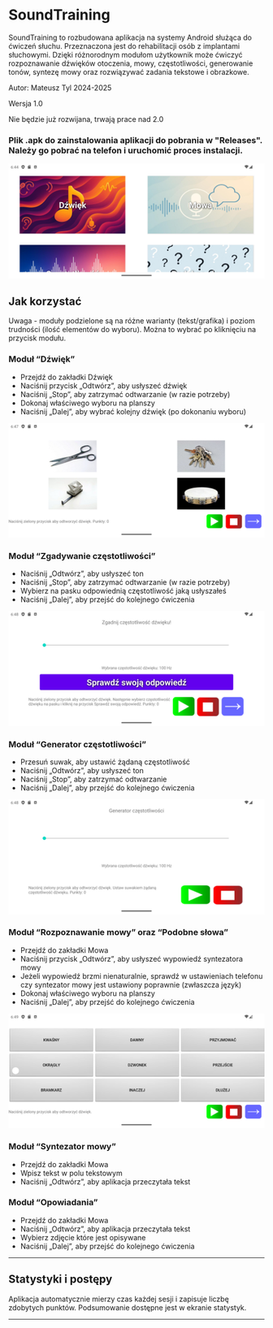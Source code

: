 # SoundTraining

SoundTraining to rozbudowana aplikacja na systemy Android służąca do ćwiczeń słuchu. Przeznaczona jest do rehabilitacji osób z implantami słuchowymi. Dzięki różnorodnym modułom użytkownik może ćwiczyć rozpoznawanie dźwięków otoczenia, mowy, częstotliwości, generowanie tonów, syntezę mowy oraz rozwiązywać zadania tekstowe i obrazkowe.


Autor: Mateusz Tyl 2024-2025

Wersja 1.0

Nie będzie już rozwijana, trwają prace nad 2.0
### Plik .apk do zainstalowania aplikacji do pobrania w "Releases". Należy go pobrać na telefon i uruchomić proces instalacji.

![main](screenshots/main.png)  

## Jak korzystać

Uwaga - moduły podzielone są na różne warianty (tekst/grafika) i poziom trudności (ilość elementów do wyboru). Można to wybrać po kliknięciu na przycisk modułu.
### Moduł “Dźwięk”  
- Przejdź do zakładki Dźwięk  
- Naciśnij przycisk „Odtwórz”, aby usłyszeć dźwięk  
- Naciśnij „Stop”, aby zatrzymać odtwarzanie (w razie potrzeby)
- Dokonaj właściwego wyboru na planszy 
- Naciśnij „Dalej”, aby wybrać kolejny dźwięk (po dokonaniu wyboru)

![sound](screenshots/sound.png)  

### Moduł “Zgadywanie częstotliwości”  
- Naciśnij „Odtwórz”, aby usłyszeć ton  
- Naciśnij „Stop”, aby zatrzymać odtwarzanie (w razie potrzeby)
- Wybierz na pasku odpowiednią częstotliwość jaką usłyszałeś
- Naciśnij „Dalej”, aby przejść do kolejnego ćwiczenia

![freq1](screenshots/freq1.png)  
### Moduł “Generator częstotliwości”  
- Przesuń suwak, aby ustawić żądaną częstotliwość  
- Naciśnij „Odtwórz”, aby usłyszeć ton  
- Naciśnij „Stop”, aby zatrzymać odtwarzanie
- Naciśnij „Dalej”, aby przejść do kolejnego ćwiczenia

![freq2](screenshots/freq2.png)  
### Moduł “Rozpoznawanie mowy”  oraz “Podobne słowa” 
- Przejdź do zakładki Mowa  
- Naciśnij przycisk „Odtwórz”, aby usłyszeć wypowiedź syntezatora mowy
- Jeżeli wypowiedź brzmi nienaturalnie, sprawdź w ustawieniach telefonu czy syntezator mowy jest ustawiony poprawnie (zwłaszcza język)
- Dokonaj właściwego wyboru na planszy 
- Naciśnij „Dalej”, aby przejść do kolejnego ćwiczenia

![speech1](screenshots/speech1.png)  
### Moduł “Syntezator mowy”  
- Przejdź do zakładki Mowa  
- Wpisz tekst w polu tekstowym  
- Naciśnij „Odtwórz”, aby aplikacja przeczytała tekst

### Moduł “Opowiadania”  
- Przejdź do zakładki Mowa  
- Naciśnij „Odtwórz”, aby aplikacja przeczytała tekst
- Wybierz zdjęcie które jest opisywane
- Naciśnij „Dalej”, aby przejść do kolejnego ćwiczenia


---

## Statystyki i postępy

Aplikacja automatycznie mierzy czas każdej sesji i zapisuje liczbę zdobytych punktów. Podsumowanie dostępne jest w ekranie statystyk.

---


